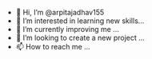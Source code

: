 - 👋 Hi, I’m @arpitajadhav155
- 👀 I’m interested in learning new skills...
- 🌱 I’m currently improving me ...
- 💞️ I’m looking to create a new project ...
- 📫 How to reach me ...

<!---
arpitajadhav155/arpitajadhav155 is a ✨ special ✨ repository because its `README.md` (this file) appears on your GitHub profile.
You can click the Preview link to take a look at your changes.
--->
